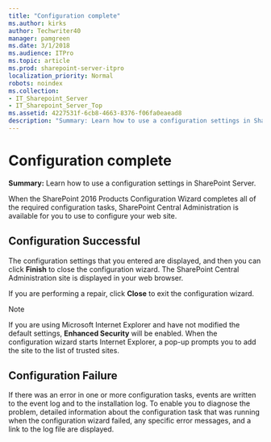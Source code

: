 ```yaml
---
title: "Configuration complete"
ms.author: kirks
author: Techwriter40
manager: pamgreen
ms.date: 3/1/2018
ms.audience: ITPro
ms.topic: article
ms.prod: sharepoint-server-itpro
localization_priority: Normal
robots: noindex
ms.collection:
- IT_Sharepoint_Server
- IT_Sharepoint_Server_Top
ms.assetid: 4227531f-6cb8-4663-8376-f06fa0eaead8
description: "Summary: Learn how to use a configuration settings in SharePoint Server."
---
```


# Configuration complete

 **Summary:** Learn how to use a configuration settings in SharePoint Server. 
  
When the SharePoint 2016 Products Configuration Wizard completes all of the required configuration tasks, SharePoint Central Administration is available for you to use to configure your web site.
  
## Configuration Successful

The configuration settings that you entered are displayed, and then you can click **Finish** to close the configuration wizard. The SharePoint Central Administration site is displayed in your web browser. 
  
If you are performing a repair, click **Close** to exit the configuration wizard. 
  
> [!NOTE]
> If you are using Microsoft Internet Explorer and have not modified the default settings, **Enhanced Security** will be enabled. When the configuration wizard starts Internet Explorer, a pop-up prompts you to add the site to the list of trusted sites. 
  
## Configuration Failure

If there was an error in one or more configuration tasks, events are written to the event log and to the installation log. To enable you to diagnose the problem, detailed information about the configuration task that was running when the configuration wizard failed, any specific error messages, and a link to the log file are displayed.
  

